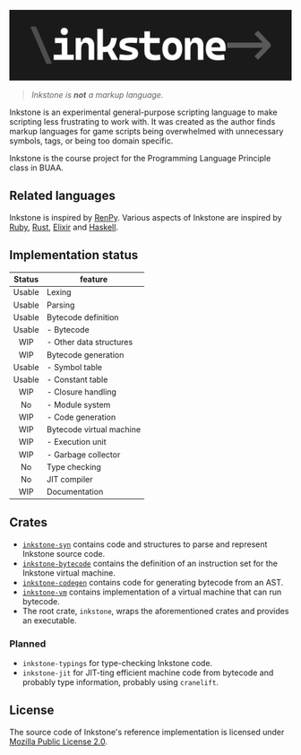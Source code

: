 ![Inkstone Logo](res/logo-long.svg)

> _Inkstone is **not** a markup language._

Inkstone is an experimental general-purpose scripting language to make scripting less frustrating to work with. It was created as the author finds markup languages for game scripts being overwhelmed with unnecessary symbols, tags, or being too domain specific.

Inkstone is the course project for the Programming Language Principle class in BUAA.

## Related languages

Inkstone is inspired by [RenPy][]. Various aspects of Inkstone are inspired by [Ruby][], [Rust][], [Elixir][] and [Haskell][].

[renpy]: https://renpy.org/
[ruby]: https://www.ruby-lang.org/
[rust]: https://rust-lang.org/
[elixir]: https://elixir-lang.org/
[haskell]: https://haskell.org/

## Implementation status

| Status | feature                  |
| :----: | ------------------------ |
| Usable | Lexing                   |
| Usable | Parsing                  |
| Usable | Bytecode definition      |
| Usable | - Bytecode               |
|  WIP   | - Other data structures  |
|  WIP   | Bytecode generation      |
| Usable | - Symbol table           |
| Usable | - Constant table         |
|  WIP   | - Closure handling       |
|   No   | - Module system          |
|  WIP   | - Code generation        |
|  WIP   | Bytecode virtual machine |
|  WIP   | - Execution unit         |
|  WIP   | - Garbage collector      |
|   No   | Type checking            |
|   No   | JIT compiler             |
|  WIP   | Documentation            |

## Crates

- [`inkstone-syn`][syn] contains code and structures to parse and represent Inkstone source code.
- [`inkstone-bytecode`][bc] contains the definition of an instruction set for the Inkstone virtual machine.
- [`inkstone-codegen`][cg] contains code for generating bytecode from an AST.
- [`inkstone-vm`][vm] contains implementation of a virtual machine that can run bytecode.
- The root crate, `inkstone`, wraps the aforementioned crates and provides an executable.

[syn]: crates/inkstone-syn
[bc]: crates/inkstone-bytecode
[cg]: crates/inkstone-codegen
[vm]: crates/inkstone-vm

### Planned

- `inkstone-typings` for type-checking Inkstone code.
- `inkstone-jit` for JIT-ting efficient machine code from bytecode and probably type information, probably using `cranelift`.

## License

The source code of Inkstone's reference implementation is licensed under [Mozilla Public License 2.0][MPL]. 

[MPL]: https://www.mozilla.org/en-US/MPL/
